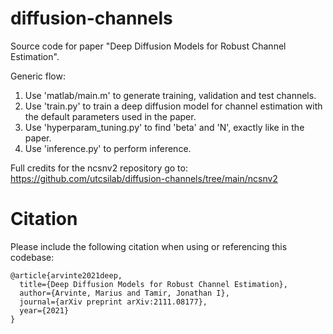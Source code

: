 # diffusion-channels
Source code for paper "Deep Diffusion Models for Robust Channel Estimation".

Generic flow:
1. Use 'matlab/main.m' to generate training, validation and test channels.
2. Use 'train.py' to train a deep diffusion model for channel estimation with the default parameters used in the paper.
3. Use 'hyperparam_tuning.py' to find 'beta' and 'N', exactly like in the paper.
4. Use 'inference.py' to perform inference.

Full credits for the ncsnv2 repository go to: https://github.com/utcsilab/diffusion-channels/tree/main/ncsnv2

# Citation
Please include the following citation when using or referencing this codebase:

```
@article{arvinte2021deep,
  title={Deep Diffusion Models for Robust Channel Estimation},
  author={Arvinte, Marius and Tamir, Jonathan I},
  journal={arXiv preprint arXiv:2111.08177},
  year={2021}
}
```
